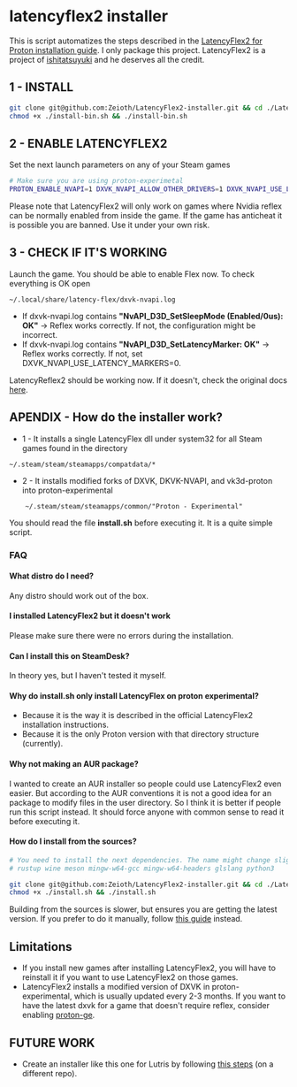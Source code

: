 
# latencyflex2 installer
This is script automatizes the steps described in the
[LatencyFlex2 for Proton installation guide](https://lfx2.ishitatsuy.uk/shim/building.html). I only package this project. LatencyFlex2 is a project of [ishitatsuyuki](https://github.com/ishitatsuyuki/latencyflex2) and he deserves all the credit. 

## 1 - INSTALL
``` sh
git clone git@github.com:Zeioth/LatencyFlex2-installer.git && cd ./LatencyFlex2-installer
chmod +x ./install-bin.sh && ./install-bin.sh
```


## 2 - ENABLE LATENCYFLEX2
Set the next launch parameters on any of your Steam games

``` sh
# Make sure you are using proton-experimetal
PROTON_ENABLE_NVAPI=1 DXVK_NVAPI_ALLOW_OTHER_DRIVERS=1 DXVK_NVAPI_USE_LATENCY_MARKERS=1 DXVK_NVAPI_DRIVER_VERSION=49729 DXVK_CONFIG_FILE=~/.local/share/latency-flex/dxvk.conf DXVK_NVAPI_LOG_LEVEL=info DXVK_NVAPI_LOG_PATH=~/.local/share/latency-flex %command%
```

Please note that LatencyFlex2 will only work on games where Nvidia reflex 
can be normally enabled from inside the game. If the game has anticheat it 
is possible you are banned. Use it under your own risk.

## 3 - CHECK IF IT'S WORKING
Launch the game. You should be able to enable Flex now. To check everything is OK open

    ~/.local/share/latency-flex/dxvk-nvapi.log
    
* If dxvk-nvapi.log contains **"NvAPI_D3D_SetSleepMode (Enabled/0us): OK"** → Reflex works correctly. If not, the configuration might be incorrect.
* If dxvk-nvapi.log contains **"NvAPI_D3D_SetLatencyMarker: OK"** → Reflex works correctly. If not, set DXVK_NVAPI_USE_LATENCY_MARKERS=0.

LatencyReflex2 should be working now. If it doesn't, check the original docs [here](https://lfx2.ishitatsuy.uk/shim/installing.html#enabling-or-disabling-explicit-latency-markers).

## APENDIX - How do the installer work?

* 1 - It installs a single LatencyFlex dll under system32 for all Steam games found in the directory
```
~/.steam/steam/steamapps/compatdata/*
```
* 2 - It installs modified forks of DXVK, DKVK-NVAPI, and vk3d-proton into
  proton-experimental
```
    ~/.steam/steam/steamapps/common/"Proton - Experimental"
```
You should read the file **install.sh** before executing it. It is a quite simple script.


### FAQ

#### What distro do I need?
Any distro should work out of the box.

#### I installed LatencyFlex2 but it doesn't work
Please make sure there were no errors during the installation.

#### Can I install this on SteamDesk?
In theory yes, but I haven't tested it myself.

#### Why do install.sh only install LatencyFlex on proton experimental?

* Because it is the way it is described in the official LatencyFlex2
  installation instructions.
* Because it is the only Proton version with that directory structure (currently).

#### Why not making an AUR package?
I wanted to create an AUR installer so people could use LatencyFlex2 even
easier. But according to the AUR conventions it is not a good idea for an
package to modify files in the user directory. So I think it is better if
people run this script instead. It should force anyone with common sense to
read it before executing it.

#### How do I install from the sources?

``` sh
# You need to install the next dependencies. The name might change slightly depending your distro.
# rustup wine meson mingw-w64-gcc mingw-w64-headers glslang python3

git clone git@github.com:Zeioth/LatencyFlex2-installer.git && cd ./LatencyFlex2-installer
chmod +x ./install.sh && ./install.sh
```
Building from the sources is slower, but ensures you are getting the latest version. If you prefer to do it manually, follow [this guide](https://lfx2.ishitatsuy.uk/shim/building.html) instead.

## Limitations
* If you install new games after installing LatencyFlex2, you will have to reinstall it if you want to use LatencyFlex2 on those games.
* LatencyFlex2 installs a modified version of DXVK in proton-experimental, which 
is usually updated every 2-3 months. If you want to have the latest dxvk for a 
game that doesn't require reflex, consider enabling 
[proton-ge](https://github.com/GloriousEggroll/proton-ge-custom).

## FUTURE WORK

* Create an installer like this one for Lutris by following 
[this steps](https://lfx2.ishitatsuy.uk/shim/installing.html#lutris) (on a different repo).
